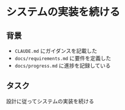 # システムの実装を続ける

## 背景

- `CLAUDE.md` にガイダンスを記載した
- `docs/requirements.md` に要件を定義した
- `docs/progress.md` に進捗を記録している

## タスク

設計に従ってシステムの実装を続ける
